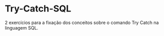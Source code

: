 # Try-Catch-SQL
2 exercícios para a fixação dos conceitos sobre o comando Try Catch na linguagem SQL.
